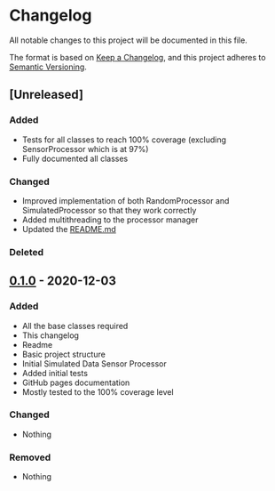 # Changelog
All notable changes to this project will be documented in this file.

The format is based on [Keep a Changelog](https://keepachangelog.com/en/1.0.0/),
and this project adheres to [Semantic Versioning](https://semver.org/spec/v2.0.0.html).

## [Unreleased]
### Added
- Tests for all classes to reach 100% coverage (excluding SensorProcessor which is at 97%)
- Fully documented all classes

### Changed
- Improved implementation of both RandomProcessor and SimulatedProcessor so that they work correctly
- Added multithreading to the processor manager
- Updated the [README.md](README.md)

### Deleted

## [0.1.0](https://github.com/isu-avista/sensors/releases/tag/v0.1.0) - 2020-12-03

### Added
- All the base classes required
- This changelog
- Readme
- Basic project structure
- Initial Simulated Data Sensor Processor
- Added initial tests
- GitHub pages documentation
- Mostly tested to the 100% coverage level

### Changed
- Nothing

### Removed
- Nothing